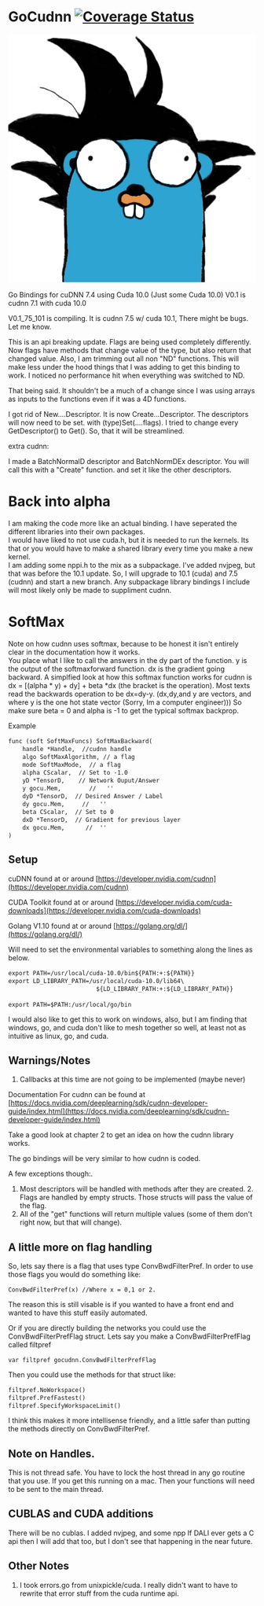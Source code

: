 # GoCudnn [![Coverage Status](https://coveralls.io/repos/github/dereklstinson/GoCudnn/badge.svg?branch=master)](https://coveralls.io/github/dereklstinson/GoCudnn?branch=master)
<p><img alt="Gopher" title="GoCu" src="GoCu.png" /></p>



Go Bindings for cuDNN 7.4  using Cuda 10.0 \(Just some Cuda 10.0\) 
V0.1 is cudnn 7.1 with cuda 10.0

V0.1_75_101 is compiling.  It is cudnn 7.5 w/ cuda 10.1, There might be bugs. Let me know.  

This is an api breaking update.  Flags are being used completely differently.  Now flags have methods that change value of the type, but also return that changed value.  Also, I am trimming out all non "ND" functions.
This will make less under the hood things that I was adding to get this binding to work. I noticed no performance hit when everything was switched to ND.

That being said. It shouldn't be a much of a change since I was using arrays as inputs to the functions even if it was a 4D functions. 

I got rid of New....Descriptor.  It is now Create...Descriptor.  The descriptors will now need to be set. with (type)Set(....flags). I tried to change every GetDescriptor() to Get(). So, that it will be streamlined.

extra cudnn:

I made a BatchNormalD descriptor and BatchNormDEx descriptor.  You will call this with a "Create" function. and set it like the other descriptors.  



# Back into alpha

I am making the code more like an actual binding. I have seperated the different libraries into their own packages.  
I would have liked to not use cuda.h, but it is needed to run the kernels.  Its that or you would have to make a shared library every time you make a new kernel.  
I am adding some nppi.h to the mix as a subpackage.
I've added nvjpeg, but that was before the 10.1 update.  So, I will upgrade to 10.1 (cuda) and 7.5 (cudnn) and start a new branch.
Any subpackage library bindings I include will most likely only be made to suppliment cudnn.


# SoftMax 

Note on how cudnn uses softmax, because to be honest it isn't entirely clear in the documentation how it works.  
You place what I like to call the answers in the dy part of the function. y is the output of the softmaxforward function.  dx is the gradient going backward.
A simplfied look at how this softmax function works for cudnn is dx = [(alpha * y) + dy] + beta *dx (the bracket is the operation). 
Most texts read the backwards operation to be dx=dy-y.  (dx,dy,and y are vectors, and where y is the one hot state vector (Sorry, Im a computer engineer)))
So make sure beta = 0 and alpha is -1 to get the typical softmax backprop.

Example
```text
func (soft SoftMaxFuncs) SoftMaxBackward(
	handle *Handle,  //cudnn handle
	algo SoftMaxAlgorithm, // a flag
	mode SoftMaxMode,  // a flag
	alpha CScalar,  // Set to -1.0
	yD *TensorD,    // Network Ouput/Answer
	y gocu.Mem,        //   ''
	dyD *TensorD,  // Desired Answer / Label
	dy gocu.Mem,     //   '' 
	beta CScalar,  // Set to 0
	dxD *TensorD,  // Gradient for previous layer
	dx gocu.Mem,      //  ''
)
```


## Setup

cuDNN found at or around [https://developer.nvidia.com/cudnn](https://developer.nvidia.com/cudnn)

CUDA Toolkit found at or around [https://developer.nvidia.com/cuda-downloads](https://developer.nvidia.com/cuda-downloads)

Golang V1.10 found at or around [https://golang.org/dl/](https://golang.org/dl/)


Will need to set the environmental variables to something along the lines as below.

```text
export PATH=/usr/local/cuda-10.0/bin${PATH:+:${PATH}}
export LD_LIBRARY_PATH=/usr/local/cuda-10.0/lib64\
                         ${LD_LIBRARY_PATH:+:${LD_LIBRARY_PATH}}

export PATH=$PATH:/usr/local/go/bin

```

I would also like to get this to work on windows, also, but I am finding that windows, go, and cuda don't like to mesh together so well, at least not as intuitive as linux, go, and cuda.

## Warnings/Notes

1. Callbacks at this time are not going to be implemented \(maybe never\)


Documentation For cudnn can be found at [https://docs.nvidia.com/deeplearning/sdk/cudnn-developer-guide/index.html](https://docs.nvidia.com/deeplearning/sdk/cudnn-developer-guide/index.html)

Take a good look at chapter 2 to get an idea on how the cudnn library works.

The go bindings will be very similar to how cudnn is coded.

A few exceptions though:.  
1. Most descriptors will be handled with methods after they are created. 2. Flags are handled by empty structs. Those structs will pass the value of the flag.  
3. All of the "get" functions will return multiple values \(some of them don't right now, but that will change\).

## A little more on flag handling

So, lets say there is a flag that uses type ConvBwdFilterPref. In order to use those flags you would do something like:

```text
ConvBwdFilterPref(x) //Where x = 0,1 or 2.
```

The reason this is still visable is if you wanted to have a front end and wanted to have this stuff easily automated.

Or if you are directly building the networks you could use the ConvBwdFilterPrefFlag struct. Lets say you make a ConvBwdFilterPrefFlag called filtpref

```text
var filtpref gocudnn.ConvBwdFilterPrefFlag
```

Then you could use the methods for that struct like:

```text
filtpref.NoWorkspace()
filtpref.PrefFastest()
filtpref.SpecifyWorkspaceLimit()
```

I think this makes it more intellisense friendly, and a little safer than putting the methods directly on ConvBwdFilterPref.



## Note on Handles.

This is not thread safe.  You have to lock the host thread in any go routine that you use.  If you get this running on a mac. Then your functions will need to be sent to the main thread.  

## CUBLAS and CUDA additions

There will be no cublas.  I added nvjpeg, and some npp  If DALI ever gets a C api then I will add that too, but I don't see that happening in the near future.


## Other Notes

1. I took errors.go from unixpickle/cuda.  I really didn't want to have to rewrite that error stuff from the cuda runtime api. 

